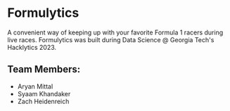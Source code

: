 # Formulytics

A convenient way of keeping up with your favorite Formula 1 racers during live races. Formulytics was built during Data Science @ Georgia Tech's Hacklytics 2023.

## Team Members:
- Aryan Mittal
- Syaam Khandaker
- Zach Heidenreich